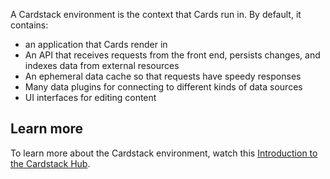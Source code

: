 
A Cardstack environment is the context that Cards run in. By default, it contains:

- an application that Cards render in
- An API that receives requests from the front end, persists changes, and indexes data from external resources
- An ephemeral data cache so that requests have speedy responses
- Many data plugins for connecting to different kinds of data sources
- UI interfaces for editing content

## Learn more

To learn more about the Cardstack environment, watch this [Introduction to the Cardstack Hub](https://www.youtube.com/watch?v=Jmc40SYS-uU).
